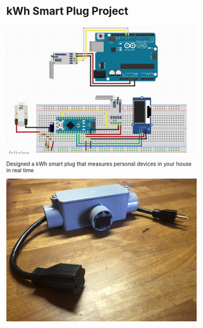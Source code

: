 # kWh Smart Plug Project

![Fritzing Diagram](fritzing_trans_and_receiver.JPG)

Designed a kWh smart plug that measures personal devices in your house in real time

![Final Prototype Design](Final_Design.jpg)
